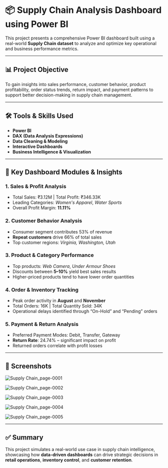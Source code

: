# 📦 Supply Chain Analysis Dashboard using Power BI

This project presents a comprehensive Power BI dashboard built using a real-world **Supply Chain dataset** to analyze and optimize key operational and business performance metrics.

---

## 📊 Project Objective

To gain insights into sales performance, customer behavior, product profitability, order status trends, return impact, and payment patterns to support better decision-making in supply chain management.

---

## 🛠️ Tools & Skills Used

- **Power BI**
- **DAX (Data Analysis Expressions)**
- **Data Cleaning & Modeling**
- **Interactive Dashboards**
- **Business Intelligence & Visualization**

---

## 📌 Key Dashboard Modules & Insights

### 1. **Sales & Profit Analysis**
- Total Sales: ₹3.12M | Total Profit: ₹346.33K
- Leading Categories: *Women's Apparel*, *Water Sports*
- Overall Profit Margin: **11.11%**

### 2. **Customer Behavior Analysis**
- Consumer segment contributes 53% of revenue
- **Repeat customers** drive 66% of total sales
- Top customer regions: *Virginia, Washington, Utah*

### 3. **Product & Category Performance**
- Top products: *Web Camera*, *Under Armour Shoes*
- Discounts between **5–10%** yield best sales results
- Higher-priced products tend to have lower order quantities

### 4. **Order & Inventory Tracking**
- Peak order activity in **August** and **November**
- Total Orders: 16K | Total Quantity Sold: 34K
- Operational delays identified through “On-Hold” and “Pending” orders

### 5. **Payment & Return Analysis**
- Preferred Payment Modes: Debit, Transfer, Gateway
- **Return Rate**: 24.74% – significant impact on profit
- Returned orders correlate with profit losses


---

## 📎 Screenshots

![Supply Chain_page-0001](https://github.com/user-attachments/assets/5e500286-02b9-4b97-9b92-b4170c7b7592)

![Supply Chain_page-0002](https://github.com/user-attachments/assets/8a825e1b-83e9-4bc6-8630-717a2b705dd7)

![Supply Chain_page-0003](https://github.com/user-attachments/assets/c7d369f4-ef7b-4756-960a-b24c63d0dd86)

![Supply Chain_page-0004](https://github.com/user-attachments/assets/8de4f8b7-d26e-404c-961d-0a3069545a8b)

![Supply Chain_page-0005](https://github.com/user-attachments/assets/9708cfe7-5a55-4463-bf56-c08bad295054)


---

## ✅ Summary

This project simulates a real-world use case in supply chain intelligence, showcasing how **data-driven dashboards** can drive strategic decisions in **retail operations**, **inventory control**, and **customer retention**.
